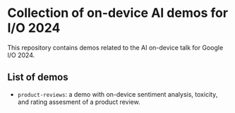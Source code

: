 # Collection of on-device AI demos for I/O 2024

This repository contains demos related to the AI on-device talk for Google I/O 2024.

## List of demos

- `product-reviews`: a demo with on-device sentiment analysis, toxicity, and rating assesment of a product review.
